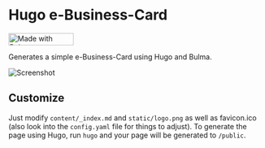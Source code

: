 # Hugo e-Business-Card
<a href="https://bulma.io">
<img src="https://bulma.io/images/made-with-bulma.png" alt="Made with Bulma" width="128" height="24">
</a>

Generates a simple e-Business-Card using Hugo and Bulma.

![Screenshot](https://i.imgur.com/RIuuaUG.png)

## Customize
Just modify `content/_index.md` and `static/logo.png` as well as favicon.ico (also look into the `config.yaml` file for things to adjust).
To generate the page using Hugo, run `hugo` and your page will be generated to `/public`.
